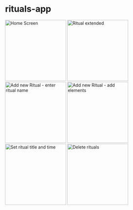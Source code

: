 # rituals-app

<img width="200" alt="Home Screen" src="https://github.com/lmekeel/rituals-app/assets/95368109/0c1f26f5-31af-47ab-92ca-895950648e90">
<img width="200" alt="Ritual extended" src="https://github.com/lmekeel/rituals-app/assets/95368109/76b381c5-f3af-4978-93e3-47d012ca6d3d">
<img width="200" alt="Add new Ritual - enter ritual name" src="https://github.com/lmekeel/rituals-app/assets/95368109/414c3907-4161-4b55-a7d3-f9648847f030">
<img width="200" alt="Add new Ritual - add elements" src="https://github.com/lmekeel/rituals-app/assets/95368109/2babaef0-8a69-4d2e-9e56-70db4468a1ce">
<img width="200" alt="Set ritual title and time" src="https://github.com/lmekeel/rituals-app/assets/95368109/082c3445-79d4-43e2-a9d6-42268a4a7db6">
<img width="200" alt="Delete rituals" src="https://github.com/lmekeel/rituals-app/assets/95368109/2a291719-138a-4570-960e-e48a8a9a7195">

